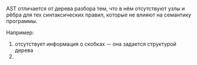 AST отличается от дерева разбора тем, что в нём отсутствуют узлы и рёбра для тех синтаксических правил, которые не влияют на семантику программы.

Например:

1)  отсутствует информация о скобках -- она задается структурой дерева
2)  
